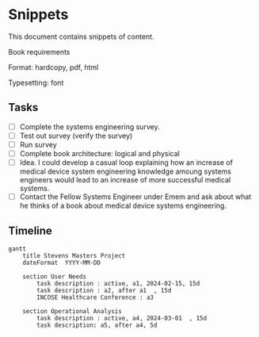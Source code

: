 # Snippets

This document contains snippets of content.

Book requirements

Format: hardcopy, pdf, html

Typesetting:
    font




## Tasks

- [ ] Complete the systems engineering survey.
- [ ] Test out survey (verify the survey) <!-- Would be interesting to mention that the survey was designed and verified -->
- [ ] Run survey <!--Try to run the survey at the INCOSE Healthcare conference and the Boston Scientific Systems Engineering Community of Practice-->
- [ ] Complete book architecture: logical and physical
- [ ] Idea. I could develop a casual loop explaining how an increase of medical device system engineering knowledge amoung systems engineers would lead to an increase of more successful medical systems.
- [ ] Contact the Fellow Systems Engineer under Emem and ask about what he thinks of a book about medical device systems engineering.

## Timeline

<!--
Document a Gantt chart here
Include milestones of the dates of the INCOSE International conference
Meeting dates
DUe date for project completion
Start date of project
-->

```mermaid
gantt
    title Stevens Masters Project
    dateFormat  YYYY-MM-DD
    
    section User Needs
        task description : active, a1, 2024-02-15, 15d
        task description : a2, after a1  , 15d
        INCOSE Healthcare Conference : a3

    section Operational Analysis
        task description : active, a4, 2024-03-01  , 15d
        task description: a5, after a4, 5d      

```
